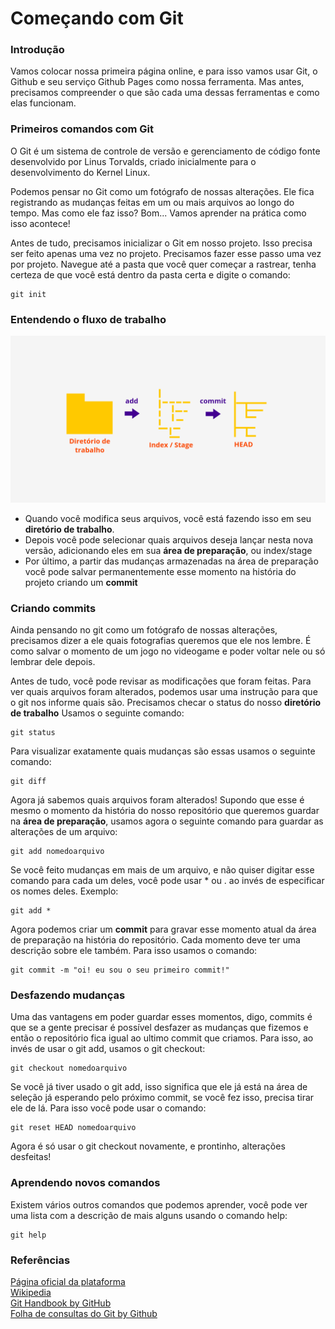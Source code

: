 # Começando com Git

### Introdução

Vamos colocar nossa primeira página online, e para isso vamos usar Git, o Github e seu serviço Github Pages como nossa ferramenta. Mas antes, precisamos compreender o que são cada uma dessas ferramentas e como elas funcionam.

### Primeiros comandos com Git

O Git é um sistema de controle de versão e gerenciamento de código fonte desenvolvido por Linus Torvalds, criado inicialmente para o desenvolvimento do Kernel Linux.

Podemos pensar no Git como um fotógrafo de nossas alterações. Ele fica registrando as mudanças feitas em um ou mais arquivos ao longo do tempo. Mas como ele faz isso? Bom... Vamos aprender na prática como isso acontece!

Antes de tudo, precisamos inicializar o Git em nosso projeto. Isso precisa ser feito apenas uma vez no projeto. Precisamos fazer esse passo uma vez por projeto. Navegue até a pasta que você quer começar a rastrear, tenha certeza de que você está dentro da pasta certa e digite o comando:

```text
git init
```

### Entendendo o fluxo de trabalho

![Ilustra&#xE7;&#xE3;o sobre o fluxo de trabalho do Git](../../.gitbook/assets/stash.png)

* Quando você modifica seus arquivos, você está fazendo isso em seu **diretório de trabalho**.
* Depois você pode selecionar quais arquivos deseja lançar nesta nova versão, adicionando eles em sua **área de preparação**, ou index/stage
* Por último, a partir das mudanças armazenadas na área de preparação você pode salvar permanentemente esse momento na história do projeto criando um **commit**

### Criando commits

Ainda pensando no git como um fotógrafo de nossas alterações, precisamos dizer a ele quais fotografias queremos que ele nos lembre. É como salvar o momento de um jogo no videogame e poder voltar nele ou só lembrar dele depois.

Antes de tudo, você pode revisar as modificações que foram feitas. Para ver quais arquivos foram alterados, podemos usar uma instrução para que o git nos informe quais são. Precisamos checar o status do nosso **diretório de trabalho** Usamos o seguinte comando:

```text
git status
```

Para visualizar exatamente quais mudanças são essas usamos o seguinte comando:

```text
git diff
```

Agora já sabemos quais arquivos foram alterados! Supondo que esse é mesmo o momento da história do nosso repositório que queremos guardar na **área de preparação**, usamos agora o seguinte comando para guardar as alterações de um arquivo:

```text
git add nomedoarquivo
```

Se você feito mudanças em mais de um arquivo, e não quiser digitar esse comando para cada um deles, você pode usar \* ou . ao invés de especificar os nomes deles. Exemplo:

```text
git add *
```

Agora podemos criar um **commit** para gravar esse momento atual da área de preparação na história do repositório. Cada momento deve ter uma descrição sobre ele também. Para isso usamos o comando:

```text
git commit -m "oi! eu sou o seu primeiro commit!"
```

### Desfazendo mudanças

Uma das vantagens em poder guardar esses momentos, digo, commits é que se a gente precisar é possível desfazer as mudanças que fizemos e então o repositório fica igual ao ultimo commit que criamos. Para isso, ao invés de usar o git add, usamos o git checkout:

```text
git checkout nomedoarquivo
```

Se você já tiver usado o git add, isso significa que ele já está na área de seleção já esperando pelo próximo commit, se você fez isso, precisa tirar ele de lá. Para isso você pode usar o comando:

```text
git reset HEAD nomedoarquivo
```

Agora é só usar o git checkout novamente, e prontinho, alterações desfeitas!

### Aprendendo novos comandos

Existem vários outros comandos que podemos aprender, você pode ver uma lista com a descrição de mais alguns usando o comando help:

```text
git help
```

### Referências

[Página oficial da plataforma](https://git-scm.com/)  
[Wikipedia](https://pt.wikipedia.org/wiki/Git)  
[Git Handbook by GitHub](https://guides.github.com/introduction/git-handbook/)  
[Folha de consultas do Git by Github](https://github.github.com/training-kit/downloads/pt_BR/github-git-cheat-sheet/)


